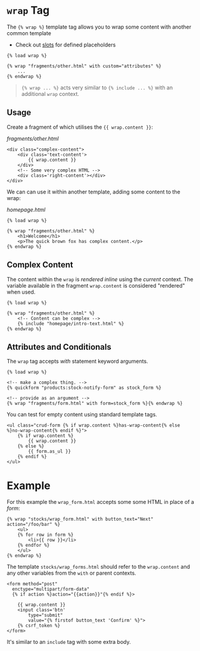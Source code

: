 # `wrap` Tag

The `{% wrap %}` template tag allows you to wrap some content with another common template

+ Check out [slots](./wrap-slots.md) for defined placeholders

```jinja
{% load wrap %}

{% wrap "fragments/other.html" with custom="attributes" %}
    ...
{% endwrap %}
```

> `{% wrap ... %}` acts very similar to `{% include ... %}` with an additional `wrap` context.

## Usage

Create a fragment of which utilises the `{{ wrap.content }}`:

_fragments/other.html_
```jinja2
<div class="complex-content">
    <div class='text-content'>
        {{ wrap.content }}
    </div>
    <!-- Some very complex HTML -->
    <div class='right-content'></div>
</div>
```

We can can use it within another template, adding some content to the wrap:

_homepage.html_
```jinja2
{% load wrap %}

{% wrap "fragments/other.html" %}
    <h1>Welcome</h1>
    <p>The quick brown fox has complex content.</p>
{% endwrap %}
```

## Complex Content

The content within the `wrap` is _rendered inline_ using the _current_ context. The variable available in the fragment `wrap.content` is considered "rendered" when used.


```jinja2
{% load wrap %}

{% wrap "fragments/other.html" %}
    <!-- Content can be complex -->
    {% include "homepage/intro-text.html" %}
{% endwrap %}
```


## Attributes and Conditionals

The `wrap` tag accepts _with_ statement keyword arguments.

```jinja2
{% load wrap %}

<!-- make a complex thing. -->
{% quickform "products:stock-notify-form" as stock_form %}

<!-- provide as an argument -->
{% wrap "fragments/form.html" with form=stock_form %}{% endwrap %}
```

You can test for empty content using standard template tags.

```jinja2
<ul class="crud-form {% if wrap.content %}has-wrap-content{% else %}no-wrap-content{% endif %}">
    {% if wrap.content %}
        {{ wrap.content }}
    {% else %}
        {{ form.as_ul }}
    {% endif %}
</ul>
```

# Example

For this example the `wrap_form.html` accepts some some HTML in place of a _form_:

```jinja2
{% wrap "stocks/wrap_form.html" with button_text="Next"  action="/foo/bar" %}
    <ul>
    {% for row in form %}
        <li>{{ row }}</li>
    {% endfor %}
    </ul>
{% endwrap %}
```

The template `stocks/wrap_forms.html` should refer to the `wrap.content` and any other variables from the `with` or parent contexts.

```jinja2
<form method="post"
  enctype="multipart/form-data"
  {% if action %}action="{{action}}"{% endif %}>

    {{ wrap.content }}
    <input class='btn'
        type="submit"
        value="{% firstof button_text 'Confirm' %}">
    {% csrf_token %}
</form>
```

It's similar to an `include` tag with some extra body.
